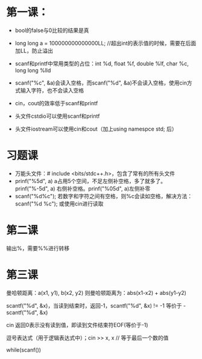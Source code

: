 # 第一课：

- bool的false与0比较的结果是真

- long long a = 100000000000000LL;  //超出int的表示值的时候，需要在后面加LL，防止溢出

- scanf和printf中常用类型的占位：int %d, float %f, double %lf, char %c, long long %lld

- scanf("%c", &a)会读入空格，而scanf("%d", &a)不会读入空格，使用cin方式输入字符，也不会读入空格

- cin，cout的效率低于scanf和printf

- 头文件cstdio可以使用scanf和printf

- 头文件iostream可以使用cin和cout（加上using namespce std; 后）

# 习题课

- 万能头文件：# include <bits/stdc++.h>，包含了常有的所有头文件
- prinf("%5d", a) a占用5个空间，不足左侧补空格，多了就多了。prinf("%-5d", a) 右侧补空格。prinf("%05d", a)左侧补零
- scanf("%d%c"); 若数字和字符之间有空格，则%c会读如空格，解决方法：scanf("%d %c"); 或使用cin进行读取



# 第二课

输出%，需要%%进行转移



# 第三课

曼哈顿距离：a(x1, y1), b(x2, y2) 则曼哈顿距离为：abs(x1-x2) + abs(y1-y2)

scantf("%d", &x)，当读到结束时，返回-1，scantf("%d", &x) != -1 等价于 -scantf("%d", &x)

cin 返回0表示没有读到值，即读到文件结束符EOF(等价于-1)

逗号表达式（用于逻辑表达式中）；cin >> x, x // 等于最后一个数的值

while(scanf())
